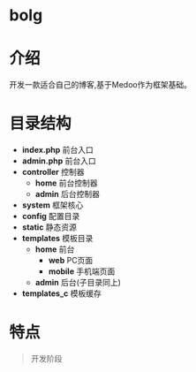 # bolg

# 介绍
开发一款适合自己的博客,基于Medoo作为框架基础。 

# 目录结构
- **index.php** 前台入口   
- **admin.php** 前台入口 
- **controller**  控制器
    - **home** 前台控制器 
    - **admin** 后台控制器 
- **system** 框架核心
- **config** 配置目录 
- **static** 静态资源
- **templates** 模板目录   
    - **home** 前台  
        - **web** PC页面   
        - **mobile** 手机端页面    
    - **admin** 后台(子目录同上)   
- **templates_c** 模板缓存

# 特点
>开发阶段